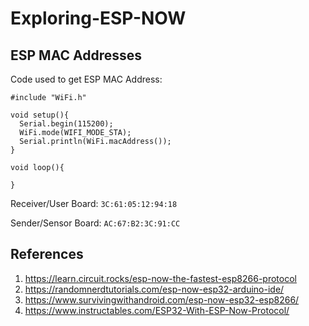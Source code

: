 # Exploring-ESP-NOW
## ESP MAC Addresses
Code used to get ESP MAC Address:
```
#include "WiFi.h"
 
void setup(){
  Serial.begin(115200);
  WiFi.mode(WIFI_MODE_STA);
  Serial.println(WiFi.macAddress());
}
 
void loop(){

}
```

Receiver/User Board: `3C:61:05:12:94:18`

Sender/Sensor Board: `AC:67:B2:3C:91:CC`
## References
1. https://learn.circuit.rocks/esp-now-the-fastest-esp8266-protocol
2. https://randomnerdtutorials.com/esp-now-esp32-arduino-ide/
3. https://www.survivingwithandroid.com/esp-now-esp32-esp8266/
4. https://www.instructables.com/ESP32-With-ESP-Now-Protocol/
